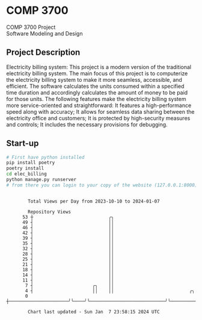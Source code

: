 # COMP 3700
COMP 3700 Project  
Software Modeling and Design
## Project Description
Electricity billing system: This project is a modern version of the traditional electricity billing system. The main focus of this project is to computerize the electricity billing system to make it more seamless, accessible, and efficient. The software calculates the units consumed within a specified time duration and accordingly calculates the amount of money to be paid for those units. The following features make the electricity billing system more service-oriented and straightforward: It features a high-performance speed along with accuracy; It allows for seamless data sharing between the electricity office and customers; It is protected by high-security measures and controls; It includes the necessary provisions for debugging.

## Start-up
```bash
# First have python installed
pip install poetry
poetry install
cd elec_billing
python manage.py runserver
# from there you can login to your copy of the website (127.0.0.1:8000), default creds are admin/admin
```

```

        Total Views per Day from 2023-10-10 to 2024-01-07

        Repository Views
      53 ┼                            ╭╮
      49 ┤                            ││
      46 ┤                            ││
      42 ┤                            ││
      39 ┤                            ││
      35 ┤                            ││
      32 ┤                            ││
      28 ┤                            ││
      25 ┤                            ││
      21 ┤                            ││
      18 ┤                            ││
      14 ┤                            ││
      11 ┤                            ││
       7 ┤                      ╭╮    ││
       4 ┤                      ││    ││                            ╭╮
       0 ┼──────────────────────╯╰────╯╰────────────────────────────╯╰─────────────────────────────

        Chart last updated - Sun Jan  7 23:58:15 2024 UTC
        
```
